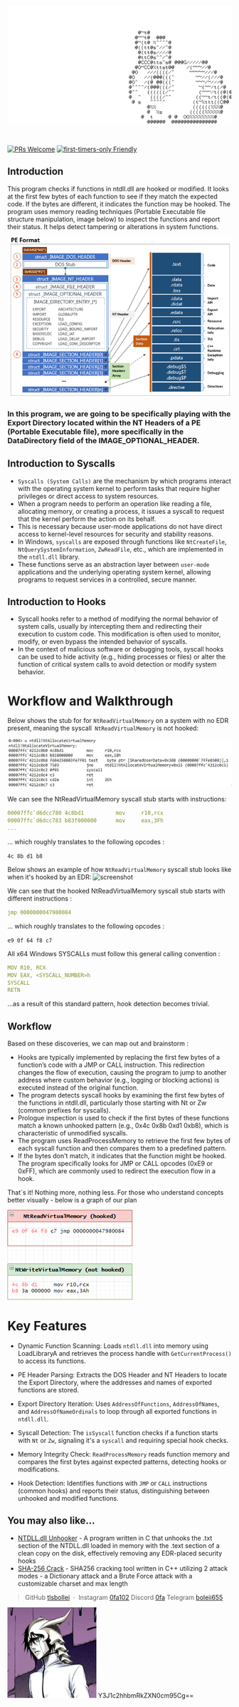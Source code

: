 

![screenshot](https://raw.githubusercontent.com/tlsbollei/HookDetector/refs/heads/main/dec/rabbit.gif)

&nbsp;




[![PRs Welcome](https://img.shields.io/badge/PRs-welcome-brightgreen.svg?style=flat-square)](http://makeapullrequest.com)
[![first-timers-only Friendly](https://img.shields.io/badge/first--timers--only-friendly-blue.svg)](http://www.firsttimersonly.com/)

## Introduction

This program checks if functions in ntdll.dll are hooked or modified. It looks at the first few bytes of each function to see if they match the expected code. If the bytes are different, it indicates the function may be hooked. The program uses memory reading techniques (Portable Executable file structure manipulation, image below) to inspect the functions and report their status. It helps detect tampering or alterations in system functions. 

![screenshot](https://raw.githubusercontent.com/tlsbollei/HookDetector/refs/heads/main/dec/PE-Structure.png)

### In this program, we are going to be specifically playing with the Export Directory located within the NT Headers of a PE (Portable Executable file), more specifically in the DataDirectory field of the IMAGE_OPTIONAL_HEADER.


## Introduction to Syscalls 

* ```Syscalls (System Calls)``` are the mechanism by which programs interact with the operating system kernel to perform tasks that require higher privileges or direct access to system resources.
* When a program needs to perform an operation like reading a file, allocating memory, or creating a process, it issues a syscall to request that the kernel perform the action on its behalf.
* This is necessary because user-mode applications do not have direct access to kernel-level resources for security and stability reasons.
* In Windows, ```syscalls``` are exposed through functions like ```NtCreateFile```, ```NtQuerySystemInformation```, ```ZwReadFile```, etc., which are implemented in the ```ntdll.dll``` library.
* These functions serve as an abstraction layer between ```user-mode``` applications and the underlying operating system kernel, allowing programs to request services in a controlled, secure manner. 

## Introduction to Hooks

* Syscall hooks refer to a method of modifying the normal behavior of system calls, usually by intercepting them and redirecting their execution to custom code. This modification is often used to monitor, modify, or even bypass the intended behavior of syscalls.
* In the context of malicious software or debugging tools, syscall hooks can be used to hide activity (e.g., hiding processes or files) or alter the function of critical system calls to avoid detection or modify system behavior.

# Workflow and Walkthrough
Below shows the stub for for ```NtReadVirtualMemory``` on a system with no EDR present, meaning the syscall``` NtReadVirtualMemory``` is not hooked:

![screenshot](https://raw.githubusercontent.com/tlsbollei/HookDetector/refs/heads/main/dec/stub11.png)


We can see the NtReadVirtualMemory syscall stub starts with instructions:

```yaml
00007ffc`d6dcc780 4c8bd1          mov     r10,rcx
00007ffc`d6dcc783 b83f000000      mov     eax,3Fh
...
```

... which roughly translates to the following opcodes :

```4c 8b d1 b8```

Below shows an example of how ```NtReadVirtualMemory``` syscall stub looks like when it's hooked by an EDR:
![screenshot](https://raw.githubusercontent.com/tlsbollei/HookDetector/refs/heads/main/dec/stub22.png)

We can see that the hooked NtReadVirtualMemory syscall stub starts with different instructions :

```yaml
jmp 0000000047980084
```

... which roughly translates to the following opcodes :

```e9 0f 64 f8 c7```



All x64 Windows SYSCALLs must follow this general calling convention : 

```yaml
MOV R10, RCX
MOV EAX, <SYSCALL_NUMBER>h
SYSCALL
RETN
```

...as a result of this standard pattern, hook detection becomes trivial.

## Workflow

Based on these discoveries, we can map out and brainstorm :

* Hooks are typically implemented by replacing the first few bytes of a function’s code with a JMP or CALL instruction. This redirection changes the flow of execution, causing the program to jump to another address where custom behavior (e.g., logging or blocking actions) is executed instead of the original function.
* The program detects syscall hooks by examining the first few bytes of the functions in ntdll.dll, particularly those starting with Nt or Zw (common prefixes for syscalls).
* Prologue inspection is used to check if the first bytes of these functions match a known unhooked pattern (e.g., 0x4c 0x8b 0xd1 0xb8), which is characteristic of unmodified syscalls.
* The program uses ReadProcessMemory to retrieve the first few bytes of each syscall function and then compares them to a predefined pattern.
* If the bytes don't match, it indicates that the function might be hooked. The program specifically looks for JMP or CALL opcodes (0xE9 or 0xFF), which are commonly used to redirect the execution flow in a hook.

That`s it! Nothing more, nothing less.
For those who understand concepts better visually - below is a graph of our plan 

![screenshot](https://raw.githubusercontent.com/tlsbollei/HookDetector/refs/heads/main/dec/hookedunhooked.png)

# Key Features
* Dynamic Function Scanning: Loads ```ntdll.dll``` into memory using LoadLibraryA and retrieves the process handle with ```GetCurrentProcess()``` to access its functions.

* PE Header Parsing: Extracts the DOS Header and NT Headers to locate the Export Directory, where the addresses and names of exported functions are stored.

* Export Directory Iteration: Uses ```AddressOfFunctions```, ```AddressOfNames```, and ```AddressOfNameOrdinals``` to loop through all exported functions in ```ntdll.dll```.

* Syscall Detection: The ```isSyscall``` function checks if a function starts with ```Nt``` or ```Zw```, signaling it's a ```syscall``` and requiring special hook checks.

* Memory Integrity Check: ```ReadProcessMemory``` reads function memory and compares the first bytes against expected patterns, detecting hooks or modifications.

* Hook Detection: Identifies functions with ```JMP``` or ```CALL``` instructions (common hooks) and reports their status, distinguishing between unhooked and modified functions.


## You may also like...

- [NTDLL.dll Unhooker](https://github.com/tlsbollei/NTDLL-Unhook) - A program written in C that unhooks the .txt section of the NTDLL.dll loaded in memory with the .text section of a clean copy on the disk, effectively removing any EDR-placed security hooks
- [SHA-256 Crack](https://github.com/tlsbollei/sha256crack) - SHA256 cracking tool written in C++ utilizing 2 attack modes - a Dictionary attack and a Brute Force attack with a customizable charset and max length



> GitHub [tlsbollei](https://github.com/tlsbollei) &nbsp;&middot;&nbsp;
> Instagram [0fa102](https://www.instagram.com/0fa102/)
> Discord [0fa](https://discord.com/channels/@me)
> Telegram [boleii655](https://t.me/boleii655)

 <img src="https://raw.githubusercontent.com/tlsbollei/HookDetector/refs/heads/main/dec/me.png" alt="screenshot" width="200"/> 
 Y3J1c2hhbmRkZXN0cm95Cg==
